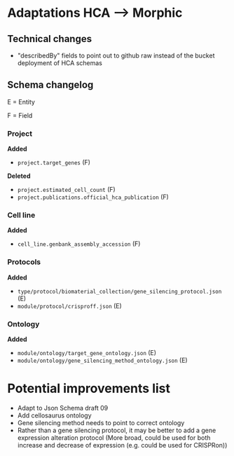 # Adaptations HCA --> Morphic

## Technical changes
- "describedBy" fields to point out to github raw instead of the bucket deployment of HCA schemas

## Schema changelog

E = Entity

F = Field

### Project

**Added**
- `project.target_genes` (F)

**Deleted**
- `project.estimated_cell_count` (F)
- `project.publications.official_hca_publication` (F)


### Cell line
**Added**
- `cell_line.genbank_assembly_accession` (F)

### Protocols
**Added**
- `type/protocol/biomaterial_collection/gene_silencing_protocol.json` (E)
- `module/protocol/crisproff.json` (E)

### Ontology

**Added**
- `module/ontology/target_gene_ontology.json` (E)
- `module/ontology/gene_silencing_method_ontology.json` (E)

# Potential improvements list
- Adapt to Json Schema draft 09
- Add cellosaurus ontology
- Gene silencing method needs to point to correct ontology
- Rather than a gene silencing protocol, it may be better to add a gene expression alteration protocol (More broad, could be used for both increase and decrease of expression (e.g. could be used for CRISPRon))